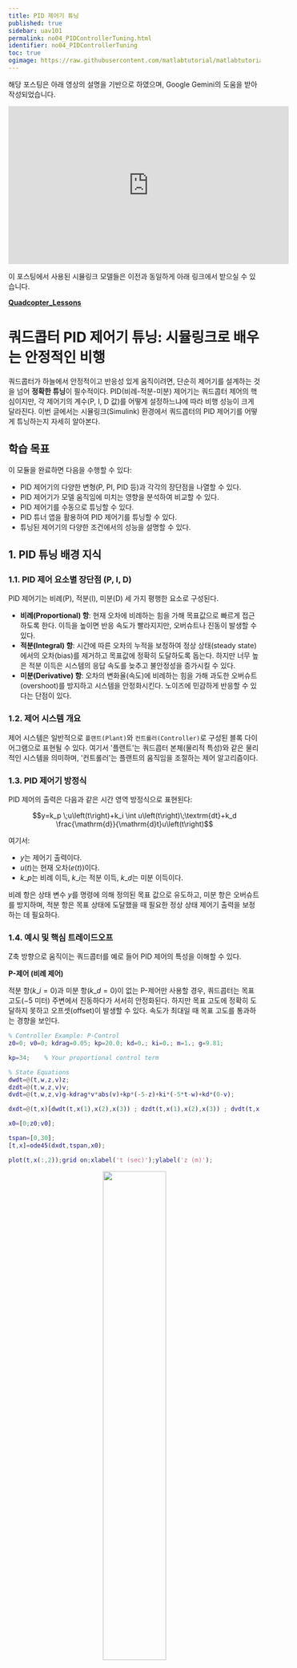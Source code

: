 ```yaml
---
title: PID 제어기 튜닝
published: true
sidebar: uav101
permalink: no04_PIDControllerTuning.html
identifier: no04_PIDControllerTuning
toc: true
ogimage: https://raw.githubusercontent.com/matlabtutorial/matlabtutorial.github.io/main/images/path_planning/ogimage.jpg
---
```


<style>
r { color: Red }
o { color: Orange }
g { color: Green }
</style>

해당 포스팅은 아래 영상의 설명을 기반으로 하였으며, Google Gemini의 도움을 받아 작성되었습니다.

<p align = "center"><iframe width="560" height="315" src="https://www.youtube.com/embed/c5p6yPz7-l4?si=yz7EE_wNHz7EELAl" title="YouTube video player" frameborder="0" allow="accelerometer; autoplay; clipboard-write; encrypted-media; gyroscope; picture-in-picture; web-share" referrerpolicy="strict-origin-when-cross-origin" allowfullscreen></iframe>
</p>

이 포스팅에서 사용된 시뮬링크 모델들은 이전과 동일하게 아래 링크에서 받으실 수 있습니다.

[**Quadcopter\_Lessons**](https://kr.mathworks.com/matlabcentral/fileexchange/115770-quadcopter_lessons?s_tid=prof_contriblnk)

# 쿼드콥터 PID 제어기 튜닝: 시뮬링크로 배우는 안정적인 비행

쿼드콥터가 하늘에서 안정적이고 반응성 있게 움직이려면, 단순히 제어기를 설계하는 것을 넘어 **정확한 튜닝**이 필수적이다. PID(비례-적분-미분) 제어기는 쿼드콥터 제어의 핵심이지만, 각 제어기의 계수(P, I, D 값)를 어떻게 설정하느냐에 따라 비행 성능이 크게 달라진다. 이번 글에서는 시뮬링크(Simulink) 환경에서 쿼드콥터의 PID 제어기를 어떻게 튜닝하는지 자세히 알아본다.

## 학습 목표

이 모듈을 완료하면 다음을 수행할 수 있다:

  * PID 제어기의 다양한 변형(P, PI, PID 등)과 각각의 장단점을 나열할 수 있다.
  * PID 제어기가 모델 움직임에 미치는 영향을 분석하여 비교할 수 있다.
  * PID 제어기를 수동으로 튜닝할 수 있다.
  * PID 튜너 앱을 활용하여 PID 제어기를 튜닝할 수 있다.
  * 튜닝된 제어기의 다양한 조건에서의 성능을 설명할 수 있다.

## 1\. PID 튜닝 배경 지식

### 1.1. PID 제어 요소별 장단점 (P, I, D)

PID 제어기는 비례(P), 적분(I), 미분(D) 세 가지 평행한 요소로 구성된다.

  * **비례(Proportional) 항**: 현재 오차에 비례하는 힘을 가해 목표값으로 빠르게 접근하도록 한다. 이득을 높이면 반응 속도가 빨라지지만, 오버슈트나 진동이 발생할 수 있다.
  * **적분(Integral) 항**: 시간에 따른 오차의 누적을 보정하여 정상 상태(steady state)에서의 오차(bias)를 제거하고 목표값에 정확히 도달하도록 돕는다. 하지만 너무 높은 적분 이득은 시스템의 응답 속도를 늦추고 불안정성을 증가시킬 수 있다.
  * **미분(Derivative) 항**: 오차의 변화율(속도)에 비례하는 힘을 가해 과도한 오버슈트(overshoot)를 방지하고 시스템을 안정화시킨다. 노이즈에 민감하게 반응할 수 있다는 단점이 있다.

### 1.2. 제어 시스템 개요

제어 시스템은 일반적으로 `플랜트(Plant)`와 `컨트롤러(Controller)`로 구성된 블록 다이어그램으로 표현될 수 있다. 여기서 '플랜트'는 쿼드콥터 본체(물리적 특성)와 같은 물리적인 시스템을 의미하며, '컨트롤러'는 플랜트의 움직임을 조절하는 제어 알고리즘이다.

### 1.3. PID 제어기 방정식

PID 제어의 출력은 다음과 같은 시간 영역 방정식으로 표현된다:

$$y=k_p \;u\left(t\right)+k_i \int u\left(t\right)\;\textrm{dt}+k_d \frac{\mathrm{d}}{\mathrm{d}t}u\left(t\right)$$

여기서:

  * $y$는 제어기 출력이다.
  * $u(t)$는 현재 오차($e(t)$)이다.
  * $k\_p$는 비례 이득, $k\_i$는 적분 이득, $k\_d$는 미분 이득이다.

비례 항은 상태 변수 $y$를 명령에 의해 정의된 목표 값으로 유도하고, 미분 항은 오버슈트를 방지하며, 적분 항은 목표 상태에 도달했을 때 필요한 정상 상태 제어기 출력을 보정하는 데 필요하다.

### 1.4. 예시 및 핵심 트레이드오프

Z축 방향으로 움직이는 쿼드콥터를 예로 들어 PID 제어의 특성을 이해할 수 있다.

**P-제어 (비례 제어)**

적분 항($k\_i=0$)과 미분 항($k\_d=0$)이 없는 P-제어만 사용할 경우, 쿼드콥터는 목표 고도($-5$ 미터) 주변에서 진동하다가 서서히 안정화된다. 하지만 목표 고도에 정확히 도달하지 못하고 오프셋(offset)이 발생할 수 있다. 속도가 최대일 때 목표 고도를 통과하는 경향을 보인다.

```matlab
% Controller Example: P-Control
z0=0; v0=0; kdrag=0.05; kp=20.0; kd=0.; ki=0.; m=1.; g=9.81;

kp=34;    % Your proportional control term

% State Equations
dwdt=@(t,w,z,v)z;
dzdt=@(t,w,z,v)v;
dvdt=@(t,w,z,v)g-kdrag*v*abs(v)+kp*(-5-z)+ki*(-5*t-w)+kd*(0-v);

dxdt=@(t,x)[dwdt(t,x(1),x(2),x(3)) ; dzdt(t,x(1),x(2),x(3)) ; dvdt(t,x(1),x(2),x(3))]
```

```matlab
x0=[0;z0;v0];

tspan=[0,30];
[t,x]=ode45(dxdt,tspan,x0);

plot(t,x(:,2));grid on;xlabel('t (sec)');ylabel('z (m)');
```

<center><img width = "50%" src="../../images/uav101/no04_PIDControllerTuning/PController2.png"><br></center>

**PD-제어 (비례-미분 제어)**

P-제어의 진동을 줄이기 위해 미분 항을 포함하면 PD-제어가 된다. 미분 제어는 쿼드콥터의 속도에 비례하고 움직임 방향에 반대되는 힘을 추가하여 진동을 효과적으로 제거한다.

```matlab
clear;
% Controller Example: PD-Control
z0=0; v0=0; kdrag=0.05; ki=0.; m=1. ; g=9.81;

kp=34;    % Your proportional control term
kd=13;    % Your derivative control term

% State Equations
dwdt=@(t,w,z,v)z;
dzdt=@(t,w,z,v)v;
dvdt=@(t,w,z,v)g-kdrag*v*abs(v)+kp*(-5-z)+ki*(-5*t-w)+kd*(0-v);

dxdt=@(t,x)[dwdt(t,x(1),x(2),x(3)) ; dzdt(t,x(1),x(2),x(3)) ; dvdt(t,x(1),x(2),x(3))]
```

```matlab
x0=[0;z0;v0];

tspan=[0,30];
[t,x]=ode45(dxdt,tspan,x0);

plot(t,x(:,2));grid on;xlabel('t (sec)');ylabel('z (m)');
```

<center><img width = "50%" src="../../images/uav101/no04_PIDControllerTuning/PDController.png"><br></center>


진동은 사라지지만, 여전히 목표 고도에 정확히 도달하지 못하고 오프셋이 발생할 수 있다. 이는 쿼드콥터가 목표 고도에 도달하고 속도가 0이 되면 제어력이 0이 되어 중력을 상쇄하지 못하고 다시 떨어지기 때문이다.

**PID-제어 (비례-적분-미분 제어)**

PD-제어의 정상 상태 오프셋을 극복하기 위해 적분 항을 추가하면 완전한 PID-제어가 된다. 적분 항은 시간이 지남에 따라 누적되는 오차를 보정하여 목표 값에 정확히 도달하도록 돕는다.

```matlab
clear;
% Controller Example: PD-Control
z0=0; v0=0; kdrag=0.05; m=1.; g=9.81;

kp=34;    % Your proportional control term
kd=13;    % Your derivative control term
ki=7;     % Your integral control term

% State Equations
dwdt=@(t,w,z,v)z;
dzdt=@(t,w,z,v)v;
dvdt=@(t,w,z,v)g-kdrag*v*abs(v)+kp*(-5-z)+ki*(-5*t-w)+kd*(0-v);

dxdt=@(t,x)[dwdt(t,x(1),x(2),x(3)) ; dzdt(t,x(1),x(2),x(3)) ; dvdt(t,x(1),x(2),x(3))]
```

```matlab
x0=[0;z0;v0];

tspan=[0,30];
[t,x]=ode45(dxdt,tspan,x0);

plot(t,x(:,2));grid on;xlabel('t (sec)');ylabel('z (m)');
```

<center><img width = "50%" src="../../images/uav101/no04_PIDControllerTuning/PIDController.png"><br></center>

이 시뮬레이션에서는 목표 고도인 -5m에 매우 가깝게 도달하는 것을 확인할 수 있다.

## 2\. 쿼드콥터 PID 제어기 튜닝 실습

시뮬링크에서 PID 컨트롤러를 사용하고 튜닝하는 과정은 매우 사용자 친화적이다.

추가로, 영상에서 나오는 모델들을 step by step으로 구성한 Simulink 모델들은 여기서 받을 수 있습니다. (step1~step3)

👉[**Simulink Model 받으러 가기**](https://github.com/angeloyeo/Quadcopter_Lessons/tree/main/UAV_Quadcopter_Lessons/UAV_04_ControlTuning/SimulinkModels){:target="_blank"}

### 2.1. 쿼드콥터 제어 모델 초기 설정

튜닝을 시작하기 전에, 먼저 쿼드콥터 제어 모델의 전체적인 구조를 이해하는 것이 중요하다. 쿼드콥터 제어 모델에는 다음과 같은 PID 제어기들이 포함된다:

  * 고도 변수 Z를 제어하는 고도 제어 블록 (PID 제어)
  * 롤, 피치, 요 각각에 대한 3개의 PID 제어를 포함하는 자세 제어 블록 (오일러 각)
  * X 및 Y 위치를 제어하는 2개의 PID 제어

따라서 총 6개의 PID 제어기를 튜닝해야 한다.

쿼드콥터의 6가지 공간 자유도(전역 좌표 X, Y, Z 및 오일러 각 $\phi, \theta, \psi$)를 모두 조절해야 하지만, 실제로 제어할 수 있는 지점은 4개의 프로펠러 회전 속도뿐이다. 롤과 피치 각도가 0이 아니면 한 장소에 호버링할 수 없듯이, X-Y 평면에서의 움직임은 롤 또는 피치 각도를 유도해야만 가능하다. 이러한 특성 때문에 X-Y 위치를 제어하기 전에 **고도 및 자세(롤, 피치, 요) 제어기를 먼저 튜닝**해야 한다.

튜닝을 용이하게 하기 위해, 시뮬링크 모델에서 X-Y 위치 제어를 자세 제어(롤, 피치)에서 일시적으로 분리하는 것으로 시작한다. 특정 연결 라인을 제거하고, 롤, 피치, 요에는 상수 명령을, 고도에는 기존의 원하는 고도 명령을 적용한다.

### 2.2. 초기 시뮬레이션 결과 분석

step1 모델에서와 같이 X-Y 제어를 분리한 상태에서 모델을 실행하면, 쿼드콥터의 초기 비행 특성을 확인할 수 있다. 

<center><img width = "100%" src="../../images/uav101/no04_PIDControllerTuning/modelStep1.jpg"><br></center>

오일러 각(롤, 피치, 요)과 Z축(고도) 값의 시뮬레이션 결과를 통해, 원하는 값에 도달하기는 하지만 반응 시간이 느리거나 요(Yaw) 축에서 오버슈트(overshoot)가 발생하는 등의 문제점을 발견할 수 있다. 이러한 초기 결과는 어떤 제어기를 먼저 튜닝해야 할지, 그리고 어떤 문제가 있는지 파악하는 데 중요한 단서가 된다.

### 2.3. 자세 제어기 튜닝 (요, 피치, 롤)

가장 먼저 쿼드콥터의 자세를 제어하는 요(Yaw), 피치(Pitch), 롤(Roll) 컨트롤러를 튜닝한다.

  * **수동 튜닝**: 각 제어기의 비례 상수(P gain)를 증가시켜 반응 속도를 빠르게 만들고, 미분 상수(D gain)를 변경하여 오버슈트를 조절할 수 있다. 과도하게 높이면 오버슈트가 발생하거나 시스템이 불안정해질 수 있다. 

영상에서는 Yaw 값의 PD Controller에 대해 P 값을 1에서 1.5로 바꾸게 되는데, 이렇게 했을 때 Yaw의 시계열이 아래와 같이 변하는 것을 알 수 있었다. P 값이 커지면서 더 빠르면서 aggressive하게 yaw 값이 바뀌는 것을 알 수 있다.

<center><img width = "100%" src="../../images/uav101/no04_PIDControllerTuning/modelStep1PManulChange.jpg"><br></center>

  * **PID 튜너 앱 활용**: 시뮬링크의 PID 블록 내에 있는 **"Tune" 버튼**을 활용하는 것이 매우 유용하다. 이 자동 튜닝 알고리즘은 슬라이더를 통해 반응 시간과 과도 응답(오버슈트 등)을 직관적으로 조절할 수 있게 해준다. 자동 튜닝을 통해 요 제어에 대한 최적화된 비례 및 미분 계수를 얻을 수 있다. 얻은 계수들은 피치 및 롤 제어기에도 유사하게 적용하여 일관성을 유지한다.

영상에서는 Attitude Controller의 경우 조금 더 빠른 응답속도와 robust 한 반응을 얻도록 튜닝했다. 

<center><img width = "100%" src="../../images/uav101/no04_PIDControllerTuning/modelStep1Tune.jpg"><br></center>

### 2.4. 고도 제어기 튜닝

자세 제어기 튜닝이 완료되면, 고도 제어기를 튜닝한다. 고도 제어기 역시 "Tune" 버튼을 사용하여 튜닝할 수 있으며, 여기서는 과도 응답 시 오버슈트를 최소화하는 데 중점을 둔다. 안정적으로 원하는 고도에 도달하고 유지하는 것이 목표이다.


### 2.5. X-Y 제어 재연결 및 추가 조정

Attitude, altitude에 대한 모든 개별 제어기 튜닝이 완료되었으므로 이제 X-Y 제어기를 다시 연결한다. 이는 롤, 피치, 요에 대한 상수 명령을 제거하고, X-Y 컨트롤러의 출력을 자세 컨트롤러의 입력으로 다시 연결하는 것을 의미한다.

X-Y 제어가 재연결된 상태에서 시뮬레이션을 실행했을 때 X, Y, Z 위치가 최종적으로 목표에 도달하긴 하지만 정착하는 데 오랜 시간이 걸리거나 이전보다 심한 진동이 발생하는 것을 알 수 있다.

<center><img width = "100%" src="../../images/uav101/no04_PIDControllerTuning/modelStep2Simulation.jpg"><br></center>

3D Animation은 아래와 같다.

<center>
<video width = "100%" loop autoplay muted controls>
  <source src = "../../images/uav101/no04_PIDControllerTuning/step2Initial.mp4">    
</video>
</center>

이는 X-Y 컨트롤러의 출력(롤 및 피치 명령)에 설정된 **포화 한계(saturation limits)** 가 너무 작을 수 있기 때문이다.

<center><img width = "100%" src="../../images/uav101/no04_PIDControllerTuning/satuarationLimitsRollPitch.jpg"><br></center>

  * **포화 한계 조정**: 롤 및 피치 출력의 포화 한계를 점진적으로 증가시키면서 시뮬레이션을 다시 실행한다. 포화 한계를 늘리면 쿼드콥터가 더 큰 기울기 각도를 가질 수 있게 되어, 원하는 위치로 더 빠르게 이동할 수 있지만, 과도하게 늘리면 불안정해질 수도 있다.

saturation limit을 [-0.05, 0.05]에서 [-0.1, 0.1]로 바꿔보면 약간의 변화는 보이더라도 눈에 띄는 차이는 없어 보인다. 

<center><img width = "100%" src="../../images/uav101/no04_PIDControllerTuning/step2RollPitchSaturationTweak.png"><br></center>

이번엔 Roll Pitch 값을 조정하는 PID 제어기를 튜닝해보자면 아래와 같이 튜닝되는 것을 알 수 있다. (정답은 없고, 이정도로 튜닝 되는구나 하는 식으로 튜닝하면 될 것 같다.)

<center><img width = "100%" src="../../images/uav101/no04_PIDControllerTuning/step2RollPitchControllerTuning.jpg"><br></center>

제어기를 튜닝한 후의 시뮬레이션 결과는 다음과 같다.

<center><img width = "100%" src="../../images/uav101/no04_PIDControllerTuning/step2RollPitchControllerTuned.png"><br></center>

<center>
<video width = "100%" loop autoplay muted controls>
  <source src = "../../images/uav101/no04_PIDControllerTuning/step2RollPitchControllerTuned.mp4">    
</video>
</center>

## 3\. PID 제어 성능 평가 및 물리적 한계

컨트롤러를 튜닝한 후에는 강건성(Robustness)을 판단하기 위해 몇 가지 항목을 추가적으로 확인해볼 수 있다.

### 3.1. 프로펠러 속도 제한

시뮬레이션에서 높은 초기 속도, 특히 Z 방향에서의 속도 피크는 물리적으로 실현 불가능한 경우가 많다. 실제 프로펠러는 특정 최대 속도 이상으로 회전할 수 없으며, 역방향으로 회전하는 것도 일반적으로는 불가능하다.

이러한 물리적 한계를 모델에 반영하기 위해 쿼드콥터 모델 내의 **"Propeller Speed Limiter"** 기능을 조정한다. 프로펠러 속도 제한을 현실적인 범위로 조정하면 (예: -300에서 300까지를 -10에서 0으로) 초기 속도 피크가 현저히 줄어들고, X, Y, Z 위치에 대한 전체적인 응답이 훨씬 더 부드러워진다.

<center><img width = "100%" src="../../images/uav101/no04_PIDControllerTuning/step3SpeedLimiterTweak.png"><br></center>

<center>
<video width = "100%" loop autoplay muted controls>
  <source src = "../../images/uav101/no04_PIDControllerTuning/step3SpeedLimiterTweak.mp4">    
</video>
</center>

### 3.2. 실제 환경 고려 사항

지금까지 모든 튜닝은 상태 데이터가 완벽하게 알려져 있다는 가정 하에 진행되었다. 그러나 실제 구현에서는 측정 오류가 발생할 수 있고, 환경이 정적이지 않을 수 있다(예: 바람). 이러한 모든 요소들은 제어 시스템과 상호 작용하며, PID를 튜닝할 때 성능과 강건성 사이의 트레이드오프를 강요하게 된다.

향후 센서에 대한 학습에서는 다음을 배울 수 있다:

  * 모델 시스템에 외부 힘을 적용하고 PID 제어 성능을 확인한다.
  * 특정 조건에서 안정성을 향상시키기 위해 PID 컨트롤러 중 하나를 다시 튜닝한다.

## 4\. 추가 연습: 비행 경로 설계

모든 PID 제어기가 튜닝되었다면, 쿼드콥터 모델과 제어 시스템이 완성된 것이다. 이제 입력은 전역 기준 좌표계에서의 원하는 X, Y, Z 위치와 해당 프레임에 대한 요(Yaw) 각도가 된다. 본질적으로 쿼드콥터에게 공간 내의 특정 위치와 방향으로 이동하도록 명령하는 것이다. 모델과 컨트롤러는 최종 위치와 방향에서 호버링하는 것을 목표로 한다.

간단한 비행 경로를 생성하려면, 시퀀스 명령을 통해 통과하고 싶은 일련의 지점(또는 상태)을 지정해야 한다. 이는 시뮬링크에서 쉽게 구현할 수 있다.

## 마무리

쿼드콥터의 PID 제어기 튜닝은 단순히 이론적인 계산을 넘어, 실제 시뮬레이션을 통해 시스템의 반응을 관찰하고 조정하는 반복적인 과정이다. 각 제어기(고도, 롤, 피치, 요)의 독립적인 튜닝, 그리고 X-Y 제어의 통합 및 물리적 한계 반영까지, 이 모든 단계는 쿼드콥터가 안정적이고 정확하게 비행할 수 있도록 하는 데 필수적이다. 시뮬링크의 자동 튜닝 기능과 직관적인 슬라이더는 이러한 복잡한 튜닝 과정을 훨씬 효율적으로 만들어준다.

쿼드콥터의 제어는 중력 상쇄를 위한 기본 추력, 자세 제어를 위한 모먼트/반작용 토크, 그리고 이 모든 것을 프로펠러 명령으로 변환하는 모터 믹싱 알고리즘과 좌표 변환의 유기적인 조합으로 이루어진다. 시뮬링크와 같은 도구를 통해 이러한 복잡한 제어 원리를 시각적이고 체계적으로 모델링함으로써, 우리는 쿼드콥터가 하늘에서 안정적으로 비행하는 놀라운 능력을 이해하고 구현할 수 있게 된다.